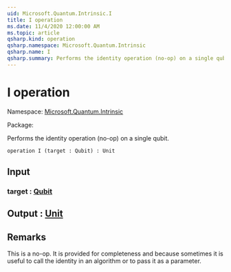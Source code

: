 ```yaml
---
uid: Microsoft.Quantum.Intrinsic.I
title: I operation
ms.date: 11/4/2020 12:00:00 AM
ms.topic: article
qsharp.kind: operation
qsharp.namespace: Microsoft.Quantum.Intrinsic
qsharp.name: I
qsharp.summary: Performs the identity operation (no-op) on a single qubit.
---
```


# I operation

Namespace: [Microsoft.Quantum.Intrinsic](xref:Microsoft.Quantum.Intrinsic)

Package: [](https://nuget.org/packages/)


Performs the identity operation (no-op) on a single qubit.

```qsharp
operation I (target : Qubit) : Unit
```


## Input

### target : [Qubit](xref:microsoft.quantum.lang-ref.qubit)





## Output : [Unit](xref:microsoft.quantum.lang-ref.unit)



## Remarks

This is a no-op. It is provided for completeness and becausesometimes it is useful to call the identity in an algorithm or to pass it as a parameter.